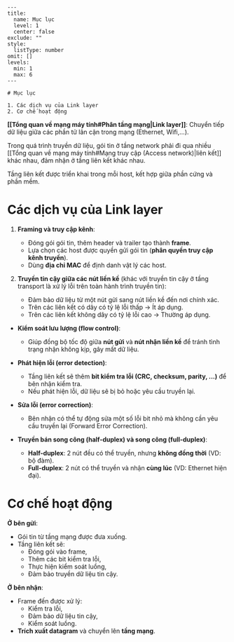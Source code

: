 
```insta-toc
---
title:
  name: Mục lục
  level: 1
  center: false
exclude: ""
style:
  listType: number
omit: []
levels:
  min: 1
  max: 6
---

# Mục lục

1. Các dịch vụ của Link layer
2. Cơ chế hoạt động
```

**[[Tổng quan về mạng máy tính#Phân tầng mạng|Link layer]]**: Chuyển tiếp dữ liệu giữa các phần tử lân cận trong mạng (Ethernet, Wifi,...).

Trong quá trình truyền dữ liệu, gói tin ở tầng network phải đi qua nhiều [[Tổng quan về mạng máy tính#Mạng truy cập (Access network)|liên kết]] khác nhau, đảm nhận ở tầng liên kết khác nhau.

Tầng liên kết được triển khai trong mỗi host, kết hợp giữa phần cứng và phần mềm.

# Các dịch vụ của Link layer

1. **Framing và truy cập kênh**:
	- Đóng gói gói tin, thêm header và trailer tạo thành **frame**.
	- Lựa chọn các host được quyền gửi gói tin (**phân quyền truy cập kênh truyền**).
	- Dùng **địa chỉ MAC** để định danh vật lý các host.

2. **Truyền tin cậy giữa các nút liền kề** (khác với truyền tin cậy ở tầng transport là xử lý lỗi trên toàn hành trình truyền tin):
    - Đảm bảo dữ liệu từ một nút gửi sang nút liền kề đến nơi chính xác.
    - Trên các liên kết có dây có tỷ lệ lỗi thấp -> Ít áp dụng.
    - Trên các liên kết không dây có tỷ lệ lỗi cao -> Thường áp dụng.

- **Kiểm soát lưu lượng (flow control)**:
    - Giúp đồng bộ tốc độ giữa **nút gửi** và **nút nhận liền kề** để tránh tình trạng nhận không kịp, gây mất dữ liệu.

- **Phát hiện lỗi (error detection)**:
    - Tầng liên kết sẽ thêm **bit kiểm tra lỗi (CRC, checksum, parity, ...)** để bên nhận kiểm tra.
    - Nếu phát hiện lỗi, dữ liệu sẽ bị bỏ hoặc yêu cầu truyền lại.

- **Sửa lỗi (error correction)**:
    - Bên nhận có thể tự động sửa một số lỗi bit nhỏ mà không cần yêu cầu truyền lại (Forward Error Correction).

- **Truyền bán song công (half-duplex) và song công (full-duplex)**:
    - **Half-duplex**: 2 nút đều có thể truyền, nhưng **không đồng thời** (VD: bộ đàm).
    - **Full-duplex**: 2 nút có thể truyền và nhận **cùng lúc** (VD: Ethernet hiện đại).

# Cơ chế hoạt động

**Ở bên gửi**:
- Gói tin từ tầng mạng được đưa xuống.
- Tầng liên kết sẽ:
    - Đóng gói vào frame,
    - Thêm các bit kiểm tra lỗi,
    - Thực hiện kiểm soát luồng,
    - Đảm bảo truyền dữ liệu tin cậy.

**Ở bên nhận**:
- Frame đến được xử lý:
    - Kiểm tra lỗi,
    - Đảm bảo dữ liệu tin cậy,
    - Kiểm soát luồng.
- **Trích xuất datagram** và chuyển lên **tầng mạng**.












